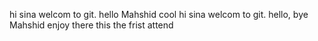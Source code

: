 hi sina welcom to git. hello
Mahshid cool
hi sina welcom to git. hello, bye
Mahshid
enjoy there
this the frist attend
